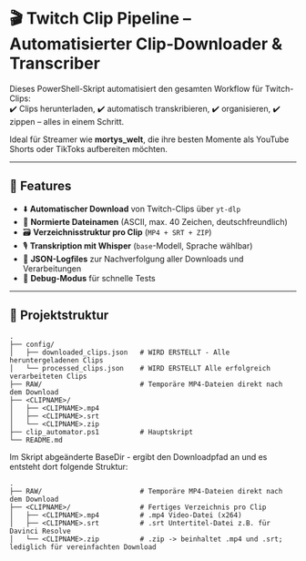 # 🎬 Twitch Clip Pipeline – Automatisierter Clip-Downloader & Transcriber

Dieses PowerShell-Skript automatisiert den gesamten Workflow für Twitch-Clips:  
✔️ Clips herunterladen, ✔️ automatisch transkribieren, ✔️ organisieren, ✔️ zippen – alles in einem Schritt.

Ideal für Streamer wie **mortys_welt**, die ihre besten Momente als YouTube Shorts oder TikToks aufbereiten möchten.

---

## 🔧 Features

- ⬇️ **Automatischer Download** von Twitch-Clips über `yt-dlp`
- 🧼 **Normierte Dateinamen** (ASCII, max. 40 Zeichen, deutschfreundlich)
- 🗃️ **Verzeichnisstruktur pro Clip** (`MP4 + SRT + ZIP`)
- 🎙️ **Transkription mit Whisper** (`base`-Modell, Sprache wählbar)
- 💾 **JSON-Logfiles** zur Nachverfolgung aller Downloads und Verarbeitungen
- 🧪 **Debug-Modus** für schnelle Tests

---

## 📂 Projektstruktur

```
.
├── config/
│   ├── downloaded_clips.json   # WIRD ERSTELLT - Alle heruntergeladenen Clips
│   └── processed_clips.json    # WIRD ERSTELLT Alle erfolgreich verarbeiteten Clips
├── RAW/                        # Temporäre MP4-Dateien direkt nach dem Download
├── <CLIPNAME>/
│   ├── <CLIPNAME>.mp4
│   ├── <CLIPNAME>.srt
│   └── <CLIPNAME>.zip
├── clip_automator.ps1          # Hauptskript
└── README.md
```

Im Skript abgeänderte BaseDir - ergibt den Downloadpfad an und es entsteht dort folgende Struktur:

```
.
├── RAW/                        # Temporäre MP4-Dateien direkt nach dem Download
├── <CLIPNAME>/                 # Fertiges Verzeichnis pro Clip
│   ├── <CLIPNAME>.mp4          # .mp4 Video-Datei (x264)
│   ├── <CLIPNAME>.srt          # .srt Untertitel-Datei z.B. für Davinci Resolve
│   └── <CLIPNAME>.zip          # .zip -> beinhaltet .mp4 und .srt; lediglich für vereinfachten Download
```